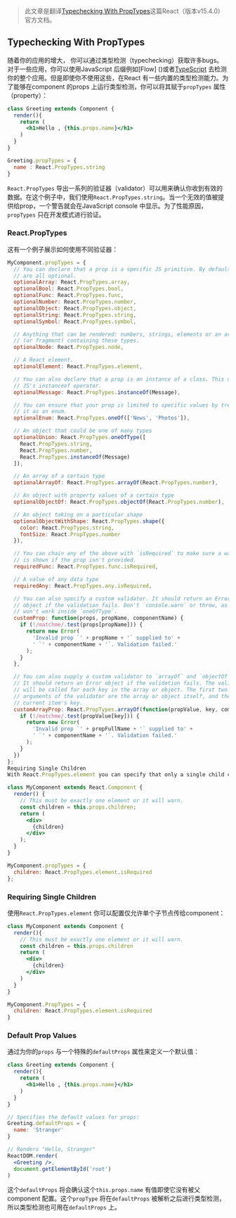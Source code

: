 > 此文章是翻译[Typechecking With PropTypes](https://facebook.github.io/react/docs/typechecking-with-proptypes.html)这篇React（版本v15.4.0）官方文档。

## Typechecking With PropTypes

随着你的应用的增大， 你可以通过类型检测（typechecking）获取许多bugs。对于一些应用，你可以使用JavaScript 后缀例如[Flow] ()或者[TypeScript]() 去检测你的整个应用。但是即使你不使用这些，在React 有一些内置的类型检测能力。为了能够在component 的props 上运行类型检测，你可以将其赋于`propTypes` 属性（property）：
```jsx
class Greeting extends Component {
  render(){
    return (
      <h1>Hello , {this.props.name}</h1>
    )
  }
}

Greeting.propTypes = {
  name : React.PropTypes.string
}
```
`React.PropTypes` 导出一系列的验证器（validator）可以用来确认你收到有效的数据。在这个例子中，我们使用`React.PropTypes.string`。当一个无效的值被提供给prop，一个警告就会在JavaScript console 中显示。为了性能原因，`propTypes` 只在开发模式进行验证。

### React.PropTypes

这有一个例子展示如何使用不同验证器：
```jsx
MyComponent.propTypes = {
  // You can declare that a prop is a specific JS primitive. By default, these
  // are all optional.
  optionalArray: React.PropTypes.array,
  optionalBool: React.PropTypes.bool,
  optionalFunc: React.PropTypes.func,
  optionalNumber: React.PropTypes.number,
  optionalObject: React.PropTypes.object,
  optionalString: React.PropTypes.string,
  optionalSymbol: React.PropTypes.symbol,

  // Anything that can be rendered: numbers, strings, elements or an array
  // (or fragment) containing these types.
  optionalNode: React.PropTypes.node,

  // A React element.
  optionalElement: React.PropTypes.element,

  // You can also declare that a prop is an instance of a class. This uses
  // JS's instanceof operator.
  optionalMessage: React.PropTypes.instanceOf(Message),

  // You can ensure that your prop is limited to specific values by treating
  // it as an enum.
  optionalEnum: React.PropTypes.oneOf(['News', 'Photos']),

  // An object that could be one of many types
  optionalUnion: React.PropTypes.oneOfType([
    React.PropTypes.string,
    React.PropTypes.number,
    React.PropTypes.instanceOf(Message)
  ]),

  // An array of a certain type
  optionalArrayOf: React.PropTypes.arrayOf(React.PropTypes.number),

  // An object with property values of a certain type
  optionalObjectOf: React.PropTypes.objectOf(React.PropTypes.number),

  // An object taking on a particular shape
  optionalObjectWithShape: React.PropTypes.shape({
    color: React.PropTypes.string,
    fontSize: React.PropTypes.number
  }),

  // You can chain any of the above with `isRequired` to make sure a warning
  // is shown if the prop isn't provided.
  requiredFunc: React.PropTypes.func.isRequired,

  // A value of any data type
  requiredAny: React.PropTypes.any.isRequired,

  // You can also specify a custom validator. It should return an Error
  // object if the validation fails. Don't `console.warn` or throw, as this
  // won't work inside `oneOfType`.
  customProp: function(props, propName, componentName) {
    if (!/matchme/.test(props[propName])) {
      return new Error(
        'Invalid prop `' + propName + '` supplied to' +
        ' `' + componentName + '`. Validation failed.'
      );
    }
  },

  // You can also supply a custom validator to `arrayOf` and `objectOf`.
  // It should return an Error object if the validation fails. The validator
  // will be called for each key in the array or object. The first two
  // arguments of the validator are the array or object itself, and the
  // current item's key.
  customArrayProp: React.PropTypes.arrayOf(function(propValue, key, componentName, location, propFullName) {
    if (!/matchme/.test(propValue[key])) {
      return new Error(
        'Invalid prop `' + propFullName + '` supplied to' +
        ' `' + componentName + '`. Validation failed.'
      );
    }
  })
};
Requiring Single Children
With React.PropTypes.element you can specify that only a single child can be passed to a component as children.

class MyComponent extends React.Component {
  render() {
    // This must be exactly one element or it will warn.
    const children = this.props.children;
    return (
      <div>
        {children}
      </div>
    );
  }
}

MyComponent.propTypes = {
  children: React.PropTypes.element.isRequired
};
```

### Requiring Single Children

使用`React.PropTypes.element` 你可以配置仅允许单个子节点传给component：
```jsx
class MyComponent extends Component {
  render(){
    // This must be exactly one element or it will warn.
    const children = this.props.children
    return (
      <div>
        {children}
      </div>
    )
  }
}

MyComponent.PropTypes = {
  children: React.PropTypes.element.isRequired
}
```

### Default Prop Values

通过为你的`props` 与一个特殊的`defaultProps` 属性来定义一个默认值：
```jsx
class Greeting extends Component {
  render(){
    return (
      <h1>Hello , {this.props.name}</h1>
    )
  }
}

// Specifies the default values for props:
Greeting.defaultProps = {
  name: 'Stranger'
}

// Renders "Hello, Stranger"
ReactDOM.render(
  <Greeting />,
  document.getElementById('root')
)
```
这个`defaultProps` 将会确认这个`this.props.name` 有值即使它没有被父component 配置。这个`propType` 将在`defaultProps` 被解析之后进行类型检测，所以类型检测也可用在`defaultProps` 上。
